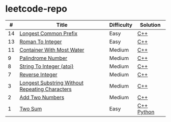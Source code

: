 # leetcode-repo


| # | Title | Difficulty | Solution |
|---| ----- | ---------- | -------- |
|14|[Longest Common Prefix](https://leetcode.com/problems/longest-common-prefix/description/) | Easy | [C++](https://github.com/KymaiselHunter/leetcode-repo/blob/main/Core%20C%2B%2B%20Solutions/LongestCommonPrefix.cpp) |
|13|[Roman To Integer](/https://leetcode.com/problems/roman-to-integer/description/) | Easy | [C++](https://github.com/KymaiselHunter/leetcode-repo/blob/main/Core%20C%2B%2B%20Solutions/RomanToInteger.cpp) |
|11|[Container With Most Water](https://leetcode.com/problems/container-with-most-water/description/) | Medium | [C++](https://github.com/KymaiselHunter/leetcode-repo/blob/main/Core%20C%2B%2B%20Solutions/ContainerWithMostWater.cpp) |
|9|[Palindrome Number](https://leetcode.com/problems/palindrome-number/description/) | Medium | [C++](https://github.com/KymaiselHunter/leetcode-repo/blob/main/Core%20C%2B%2B%20Solutions/PalindromeNumber.cpp) |
|8|[String To Integer (atoi)](https://leetcode.com/problems/string-to-integer-atoi/description/) | Medium | [C++](https://github.com/KymaiselHunter/leetcode-repo/blob/main/Core%20C%2B%2B%20Solutions/StringToInteger(atoi).cpp) |
|7|[Reverse Integer](https://leetcode.com/problems/reverse-integer/description/) | Medium | [C++](https://github.com/KymaiselHunter/leetcode-repo/blob/main/Core%20C%2B%2B%20Solutions/ReverseInteger.cpp) |
|3|[Longest Substring Without Repeating Characters](https://leetcode.com/problems/longest-substring-without-repeating-characters/description/) | Medium | [C++](https://github.com/KymaiselHunter/leetcode-repo/blob/main/Core%20C%2B%2B%20Solutions/LongestSubstringWithoutRepeatingCharacters.cpp) |
|2|[Add Two Numbers](https://leetcode.com/problems/add-two-numbers/description/) | Medium | [C++](https://github.com/KymaiselHunter/leetcode-repo/blob/main/Core%20C%2B%2B%20Solutions/AddTwoNumbers.cpp) |
|1|[Two Sum](https://leetcode.com/problems/two-sum/description/) | Easy | [C++](https://github.com/KymaiselHunter/leetcode-repo/tree/main/Core%20C%2B%2B%20Solutions) [Python](https://github.com/KymaiselHunter/leetcode-repo/blob/main/Core%20Python%20Solutions/TwoSum.py) |
